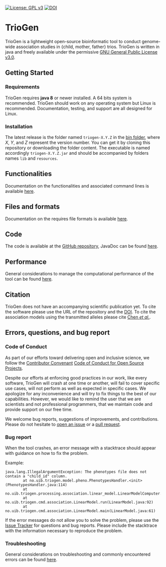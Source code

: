 
[![License: GPL v3](https://img.shields.io/badge/License-GPLv3-blue.svg)](https://www.gnu.org/licenses/gpl-3.0) [![DOI](https://zenodo.org/badge/210819589.svg)](https://zenodo.org/badge/latestdoi/210819589)


# TrioGen

TrioGen is a lightweight open-source bioinformatic tool to conduct genome-wide association studies in {child, mother, father} trios. TrioGen is written in java and freely available under the permissive [GNU General Public License v3.0](https://github.com/mvaudel/trioGen/blob/master/LICENSE).


## Getting Started

### Requirements

TrioGen requires **java 8** or newer installed. A 64 bits system is recommended. TrioGen should work on any operating system but Linux is recommended. Documentation, testing, and support are all designed for Linux.


### Installation

The latest release is the folder named `triogen-X.Y.Z` in the [bin folder](https://github.com/mvaudel/trioGen/tree/master/bin), where _X_, _Y_, and _Z_ represent the version number. You can get it by cloning this repository or downloading the folder content. The executable is named accordingly `triogen-X.Y.Z.jar` and should be accompanied by folders names `lib` and `resources`.


## Functionalities

Documentation on the functionalities and associated command lines is available [here](docs/CommandLines.md).


## Files and formats

Documentation on the requires file formats is available [here](docs/FileFormats.md).


## Code

The code is available at the [GitHub repository](https://github.com/mvaudel/trioGen), JavaDoc can be found [here](docs/javadoc/index.html). 


## Performance

General considerations to manage the computational performance of the tool can be found [here](docs/Performance.md).


## Citation

TrioGen does not have an accompanying scientific publication yet. To cite the software please use the URL of the repository and the [DOI](https://zenodo.org/badge/latestdoi/210819589). To cite the association models using the transmitted alleles please cite [Chen _et al._](https://doi.org/10.1101/737106).


## Errors, questions, and bug report

### Code of Conduct

As part of our efforts toward delivering open and inclusive science, we follow the [Contributor Convenant](https://www.contributor-covenant.org/) [Code of Conduct for Open Source Projects](docs/CODE_OF_CONDUCT.md).

Despite our efforts at enforcing good practices in our work, like every software, TrioGen will crash at one time or another, will fail to cover specific use cases, will not perform as well as expected in specific cases. We apologize for any inconvenience and will try to fix things to the best of our capabilities. However, we would like to remind the user that we are scientists and not professional programmers, that we maintain code and provide support on our free time. 

We welcome bug reports, suggestions of improvements, and contributions. Please do not hesitate to [open an issue](https://github.com/mvaudel/trioGen/issues) or a [pull request](https://github.com/mvaudel/trioGen/pulls).


### Bug report

When the tool crashes, an error message with a stacktrace should appear with guidance on how to fix the problem.

Example:
```
java.lang.IllegalArgumentException: The phenotypes file does not contain a "child_id" column.
        at no.uib.triogen.model.pheno.PhenotypesHandler.<init>(PhenotypesHandler.java:114)
        at no.uib.triogen.processing.association.linear_model.LinearModelComputer.run(LinearModelComputer.java:109)
        at no.uib.triogen.cmd.association.LinearModel.run(LinearModel.java:92)
        at no.uib.triogen.cmd.association.LinearModel.main(LinearModel.java:61)

```

If the error messages do not allow you to solve the problem, please use the [Issue Tracker](https://github.com/mvaudel/trioGen/issues) for questions and bug reports. Please include the stacktrace with the information necessary to reproduce the problem.


### Troubleshooting 

General considerations on troubleshooting and commonly encountered errors can be found [here](docs/Troubleshooting.md).


